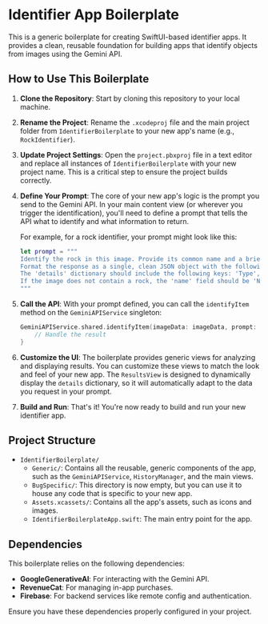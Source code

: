 # Identifier App Boilerplate

This is a generic boilerplate for creating SwiftUI-based identifier apps. It provides a clean, reusable foundation for building apps that identify objects from images using the Gemini API.

## How to Use This Boilerplate

1.  **Clone the Repository**: Start by cloning this repository to your local machine.

2.  **Rename the Project**: Rename the `.xcodeproj` file and the main project folder from `IdentifierBoilerplate` to your new app's name (e.g., `RockIdentifier`).

3.  **Update Project Settings**: Open the `project.pbxproj` file in a text editor and replace all instances of `IdentifierBoilerplate` with your new project name. This is a critical step to ensure the project builds correctly.

4.  **Define Your Prompt**: The core of your new app's logic is the prompt you send to the Gemini API. In your main content view (or wherever you trigger the identification), you'll need to define a prompt that tells the API what to identify and what information to return.

    For example, for a rock identifier, your prompt might look like this:

    ```swift
    let prompt = """
    Identify the rock in this image. Provide its common name and a brief description.
    Format the response as a single, clean JSON object with the following keys: 'name' (string), 'description' (string), and 'details' (a dictionary of key-value pairs).
    The 'details' dictionary should include the following keys: 'Type', 'Hardness', 'Color', and 'Luster'.
    If the image does not contain a rock, the 'name' field should be 'Not a rock' and all other fields should be empty.
    """
    ```

5.  **Call the API**: With your prompt defined, you can call the `identifyItem` method on the `GeminiAPIService` singleton:

    ```swift
    GeminiAPIService.shared.identifyItem(imageData: imageData, prompt: prompt) { result in
        // Handle the result
    }
    ```

6.  **Customize the UI**: The boilerplate provides generic views for analyzing and displaying results. You can customize these views to match the look and feel of your new app. The `ResultsView` is designed to dynamically display the `details` dictionary, so it will automatically adapt to the data you request in your prompt.

7.  **Build and Run**: That's it! You're now ready to build and run your new identifier app.

## Project Structure

*   `IdentifierBoilerplate/`
    *   `Generic/`: Contains all the reusable, generic components of the app, such as the `GeminiAPIService`, `HistoryManager`, and the main views.
    *   `BugSpecific/`: This directory is now empty, but you can use it to house any code that is specific to your new app.
    *   `Assets.xcassets/`: Contains all the app's assets, such as icons and images.
    *   `IdentifierBoilerplateApp.swift`: The main entry point for the app.

## Dependencies

This boilerplate relies on the following dependencies:

*   **GoogleGenerativeAI**: For interacting with the Gemini API.
*   **RevenueCat**: For managing in-app purchases.
*   **Firebase**: For backend services like remote config and authentication.

Ensure you have these dependencies properly configured in your project.
